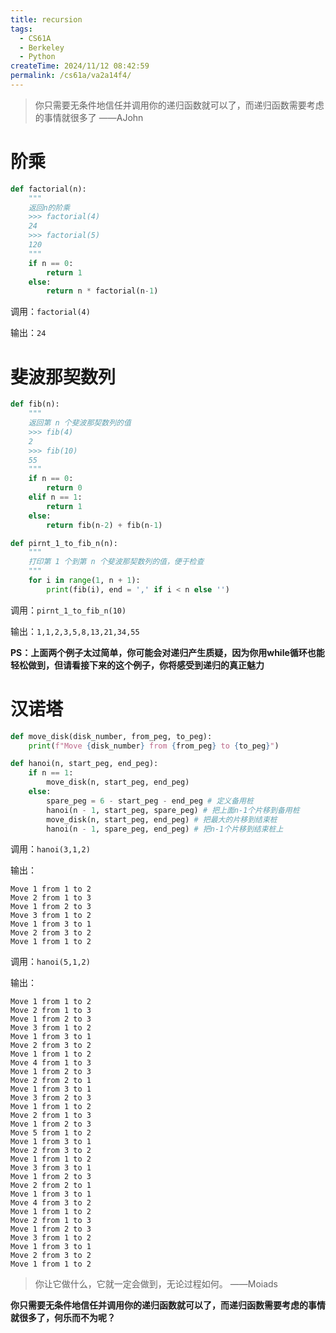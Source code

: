 ```yaml
---
title: recursion
tags:
  - CS61A
  - Berkeley
  - Python
createTime: 2024/11/12 08:42:59
permalink: /cs61a/va2a14f4/
---
```


>你只需要无条件地信任并调用你的递归函数就可以了，而递归函数需要考虑的事情就很多了
——AJohn

# 阶乘

```py
def factorial(n):
    """
    返回n的阶乘
    >>> factorial(4)
    24
    >>> factorial(5)
    120
    """
    if n == 0:
        return 1
    else:
        return n * factorial(n-1)
```

调用：`factorial(4)`

输出：`24`

# 斐波那契数列

```py
def fib(n):
    """
    返回第 n 个斐波那契数列的值
    >>> fib(4)
    2
    >>> fib(10)
    55
    """
    if n == 0:
        return 0
    elif n == 1:
        return 1
    else:
        return fib(n-2) + fib(n-1)

def pirnt_1_to_fib_n(n):
    """
    打印第 1 个到第 n 个斐波那契数列的值，便于检查
    """
    for i in range(1, n + 1):
        print(fib(i), end = ',' if i < n else '')
```

调用：`pirnt_1_to_fib_n(10)`

输出：`1,1,2,3,5,8,13,21,34,55`

**PS：上面两个例子太过简单，你可能会对递归产生质疑，因为你用while循环也能轻松做到，但请看接下来的这个例子，你将感受到递归的真正魅力**

# 汉诺塔

```py
def move_disk(disk_number, from_peg, to_peg):
    print(f"Move {disk_number} from {from_peg} to {to_peg}")

def hanoi(n, start_peg, end_peg):
    if n == 1:
        move_disk(n, start_peg, end_peg)
    else:
        spare_peg = 6 - start_peg - end_peg # 定义备用桩
        hanoi(n - 1, start_peg, spare_peg) # 把上面n-1个片移到备用桩
        move_disk(n, start_peg, end_peg) # 把最大的片移到结束桩
        hanoi(n - 1, spare_peg, end_peg) # 把n-1个片移到结束桩上
```

调用：`hanoi(3,1,2)`

输出：
```
Move 1 from 1 to 2
Move 2 from 1 to 3
Move 1 from 2 to 3
Move 3 from 1 to 2
Move 1 from 3 to 1
Move 2 from 3 to 2
Move 1 from 1 to 2
```

调用：`hanoi(5,1,2)`

输出：
```
Move 1 from 1 to 2
Move 2 from 1 to 3
Move 1 from 2 to 3
Move 3 from 1 to 2
Move 1 from 3 to 1
Move 2 from 3 to 2
Move 1 from 1 to 2
Move 4 from 1 to 3
Move 1 from 2 to 3
Move 2 from 2 to 1
Move 1 from 3 to 1
Move 3 from 2 to 3
Move 1 from 1 to 2
Move 2 from 1 to 3
Move 1 from 2 to 3
Move 5 from 1 to 2
Move 1 from 3 to 1
Move 2 from 3 to 2
Move 1 from 1 to 2
Move 3 from 3 to 1
Move 1 from 2 to 3
Move 2 from 2 to 1
Move 1 from 3 to 1
Move 4 from 3 to 2
Move 1 from 1 to 2
Move 2 from 1 to 3
Move 1 from 2 to 3
Move 3 from 1 to 2
Move 1 from 3 to 1
Move 2 from 3 to 2
Move 1 from 1 to 2
```

>你让它做什么，它就一定会做到，无论过程如何。
——Moiads

**你只需要无条件地信任并调用你的递归函数就可以了，而递归函数需要考虑的事情就很多了，何乐而不为呢？**


